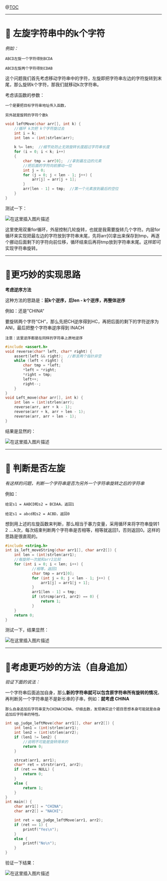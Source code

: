 ﻿
@[TOC](📝目录)

---

# 🌟 左旋字符串中的k个字符

*例如：*

	ABCD左旋一个字符得到BCDA

	ABCD左旋两个字符得到CDAB

这个问题我们首先考虑移动字符串中的字符，左旋即把字符串左边的字符旋转到末尾，那么旋转k个字符，那我们就移动k次字符串。

考虑该函数的参数：

	一个是要把目标字符串地址传入函数，
	
	另外就是旋转的字符个数k

```c
void leftMove(char arr[], int k) {
	//循环 k次把 k个字符旋过去
	int i = k;
	int len = (int)strlen(arr);
	
	k %= len;  //细节处防止无效旋转长度超过字符串长度
	for (i = 0; i < k; i++)
	{
		char tmp = arr[0];  //拿到最左边的元素
		//把后面的字符向前挪动一位
		int j = 0;
		for (j = 0; j < len - 1; j++) {
			arr[j] = arr[j + 1];
		}
		arr[len - 1] = tmp;  //第一个元素放到最后的空位
	}
}
```
测试一下：

![在这里插入图片描述](https://img-blog.csdnimg.cn/c4b6791bfded455083c048a299ff70df.png)

这里使用双重for循环，外层控制几轮旋转，也就是我需要旋转几个字符。内层for循环来实现把最左边的字符放到字符串末尾，先将arr[0]拿出来保存到tmp，再逐个挪动后面剩下的字符向前位移，循环结束后再将tmp放到字符串末尾。这样即可实现字符串旋转。

---

# 🌟更巧妙的实现思路

**考虑逆序方法**

这种方法的思路是：**前k个逆序，后len - k个逆序，再整体逆序**

例如：还是”CHINA“

要旋转两个字符“CH”，那么先把CH逆序得到HC，再把后面的剩下的字符逆序为ANI，最后把整个字符串逆序得到 INACH

`注意：这里逆序都是在同样的字符串上原地逆序`

```c
#include <assert.h>
void reverse(char* left, char* right) {
	assert(left && right);  //断言两个指针非空
	while (left < right) {
		char tmp = *left;
		*left = *right;
		*right = tmp;
		left++;
		right--;
	}
}
void Left_move(char arr[], int k) {
	int len = (int)strlen(arr);
	reverse(arr, arr + k - 1);
	reverse(arr + k, arr + len - 1);
	reverse(arr, arr + len - 1);
}
```
结果是显然的：

![在这里插入图片描述](https://img-blog.csdnimg.cn/d80f1182173147ee8094eeb7a41700af.png)


---

# 🌟 判断是否左旋

*有这样的问题，判断一个字符串是否为另外一个字符串旋转之后的字符串*

例如：

	给定s1 = AABCD和s2 = BCDAA，返回1

	给定s1 = abcd和s2 = ACBD，返回0

想到用上述的左旋函数来判断，那么相当于暴力变量，采用循环来将字符串旋转1 2 ....k次，每次结束判断两个字符串是否相等，相等就返回1，否则返回0。这样的思路是很直观的。

```c
#include <string.h>
int is_left_moveString(char arr1[], char arr2[]) {
	int len = (int)strlen(arr1);
	//每旋转一次就和arr2比较
	for (int i = 0; i < len; i++) {
			//相等，返回1
			char tmp = arr1[0];
			for (int j = 0; j < len - 1; j++) {
				arr1[j] = arr1[j + 1];
			}
			arr1[len - 1] = tmp;
			if (strcmp(arr1, arr2) == 0) {
				return 1;
			}
	}
	return 0;
}
```
测试一下，结果显然：

![在这里插入图片描述](https://img-blog.csdnimg.cn/151c27b835d64db79fff8ab19e3ecde6.png)

---
# 🌟考虑更巧妙的方法（自身追加）
*验证下面的说法：*

一个字符串后面追加自身，那么**新的字符串就可以包含原字符串所有旋转的情况**，再判断另一个字符串是不是新长串的子串，例如：**就考虑 CHINA**

`那么自身追加后字符串变为CHINACHINA，仔细去数，发现确实这个题目思想本身可能就是自身追加后字符串的特性。`

```c
int up_judge_leftMove(char arr1[], char arr2[]) {
	int len1 = (int)strlen(arr1);
	int len2 = (int)strlen(arr2);
	if (len1 != len2) {
		//说明不可能是旋转得来的
		return 0;
	}

	strcat(arr1, arr1);
	char* ret = strstr(arr1, arr2);
	if (ret == NULL) {
		return 0;
	}
	else {
		return 1;
	}
}
int main() {
	char arr1[] = "CHINA";
	char arr2[] = "NACHI";

	int ret = up_judge_leftMove(arr1, arr2);
	if (ret == 1) {
		printf("Yes\n");
	}
	else {
		printf("No\n");
	}
}
```

验证一下结果：

![在这里插入图片描述](https://img-blog.csdnimg.cn/92a98e3525194f01a3dd0bf9c7c9239a.png)












